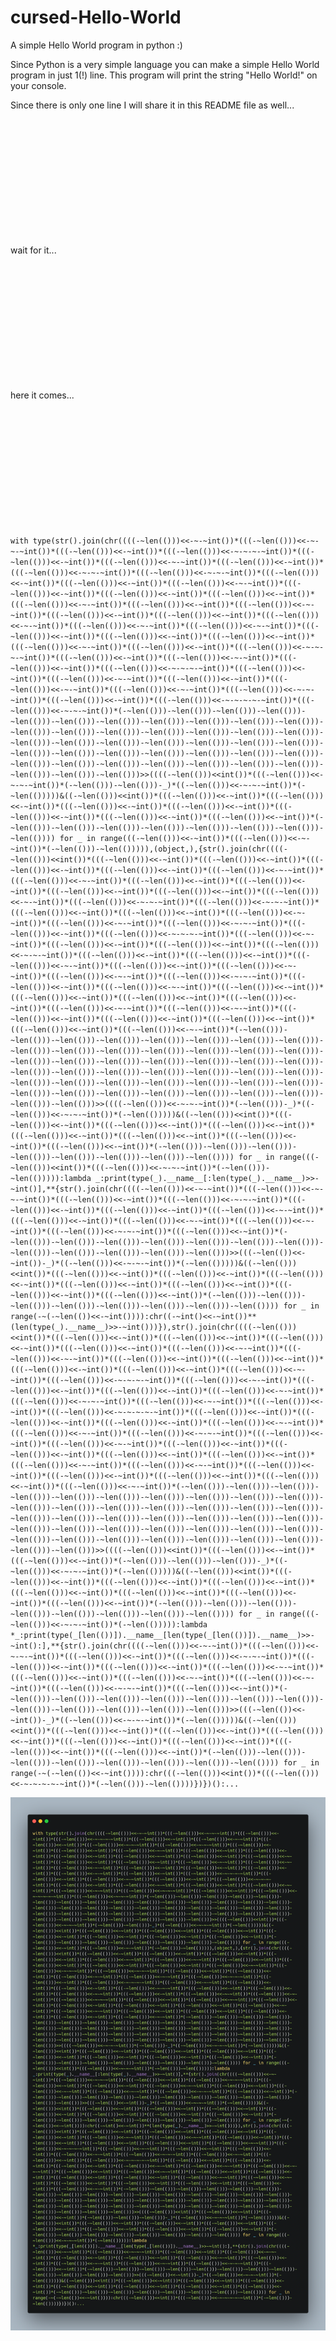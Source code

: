 # cursed-Hello-World
A simple Hello World program in python :)

Since Python is a very simple language you can make a simple Hello World program in just 1(!) line. This program will print the string "Hello World!" on your console. 

Since there is only one line I will share it in this README file as well...

<br /><br /><br /><br /><br /><br /><br /><br /><br /><br /><br />

wait for it...

<br /><br /><br /><br /><br /><br /><br /><br /><br /><br /><br />

here it comes...

<br /><br /><br /><br /><br /><br /><br /><br /><br /><br /><br />

`with type(str().join(chr((((-~len(()))<<-~-~int())*(((-~len(()))<<-~-~-~int())*(((-~len(()))<<-~int())*(((-~len(()))<<-~-~-~-~int())*(((-~len(()))<<-~int())*(((-~len(()))<<-~-~int())*(((-~len(()))<<-~int())*(((-~len(()))<<-~-~-~int())*(((-~len(()))<<-~-~-~int())*(((-~len(()))<<-~int())*(((-~len(()))<<-~int())*(((-~len(()))<<-~-~int())*(((-~len(()))<<-~int())*(((-~len(()))<<-~int())*(((-~len(()))<<-~int())*(((-~len(()))<<-~-~int())*(((-~len(()))<<-~int())*(((-~len(()))<<-~-~int())*(((-~len(()))<<-~int())*(((-~len(()))<<-~int())*(((-~len(()))<<-~-~int())*(((-~len(()))<<-~-~int())*(((-~len(()))<<-~-~int())*(((-~len(()))<<-~int())*(((-~len(()))<<-~int())*(((-~len(()))<<-~int())*(((-~len(()))<<-~-~int())*(((-~len(()))<<-~int())*(((-~len(()))<<-~-~-~-~int())*(((-~len(()))<<-~int())*(((-~len(()))<<-~-~int())*(((-~len(()))<<-~int())*(((-~len(()))<<-~-~-~-~int())*(((-~len(()))<<-~int())*(((-~len(()))<<-~-~int())*(((-~len(()))<<-~int())*(((-~len(()))<<-~-~int())*(((-~len(()))<<-~-~int())*(((-~len(()))<<-~-~-~int())*(((-~len(()))<<-~int())*(((-~len(()))<<-~-~-~-~-~int())*(((-~len(()))<<-~-~-~int())*(-~len(()))-~len(()))-~len(()))-~len(()))-~len(()))-~len(()))-~len(()))-~len(()))-~len(()))-~len(()))-~len(()))-~len(()))-~len(()))-~len(()))-~len(()))-~len(()))-~len(()))-~len(()))-~len(()))-~len(()))-~len(()))-~len(()))-~len(()))-~len(()))-~len(()))-~len(()))-~len(()))-~len(()))-~len(()))-~len(()))-~len(()))-~len(()))-~len(()))-~len(()))-~len(()))-~len(()))-~len(()))-~len(()))-~len(()))-~len(()))-~len(()))-~len(()))>>((((-~len(()))<<int())*(((-~len(()))<<-~-~-~int())*(-~len(()))-~len(()))-_)*((-~len(()))<<-~-~-~int())*(-~len(()))))&((-~len(()))<<int())*(((-~len(()))<<-~int())*(((-~len(()))<<-~int())*(((-~len(()))<<-~int())*(((-~len(()))<<-~int())*(((-~len(()))<<-~int())*(((-~len(()))<<-~int())*(((-~len(()))<<-~int())*(-~len(()))-~len(()))-~len(()))-~len(()))-~len(()))-~len(()))-~len(()))-~len(()))) for _ in range(((-~len(()))<<-~int())*(((-~len(()))<<-~-~int())*(-~len(()))-~len(())))),(object,),{str().join(chr((((-~len(()))<<int())*(((-~len(()))<<-~int())*(((-~len(()))<<-~int())*(((-~len(()))<<-~int())*(((-~len(()))<<-~int())*(((-~len(()))<<-~-~int())*(((-~len(()))<<-~-~int())*(((-~len(()))<<-~int())*(((-~len(()))<<-~int())*(((-~len(()))<<-~int())*(((-~len(()))<<-~int())*(((-~len(()))<<-~-~int())*(((-~len(()))<<-~-~-~int())*(((-~len(()))<<-~-~-~int())*(((-~len(()))<<-~int())*(((-~len(()))<<-~int())*(((-~len(()))<<-~-~int())*(((-~len(()))<<-~-~int())*(((-~len(()))<<-~-~-~int())*(((-~len(()))<<-~int())*(((-~len(()))<<-~-~-~-~int())*(((-~len(()))<<-~-~int())*(((-~len(()))<<-~int())*(((-~len(()))<<-~int())*(((-~len(()))<<-~-~-~int())*(((-~len(()))<<-~int())*(((-~len(()))<<-~int())*(((-~len(()))<<-~-~int())*(((-~len(()))<<-~int())*(((-~len(()))<<-~-~int())*(((-~len(()))<<-~-~int())*(((-~len(()))<<-~-~-~int())*(((-~len(()))<<-~int())*(((-~len(()))<<-~-~int())*(((-~len(()))<<-~int())*(((-~len(()))<<-~int())*(((-~len(()))<<-~int())*(((-~len(()))<<-~int())*(((-~len(()))<<-~-~int())*(((-~len(()))<<-~-~int())*(((-~len(()))<<-~int())*(((-~len(()))<<-~int())*(((-~len(()))<<-~int())*(((-~len(()))<<-~int())*(((-~len(()))<<-~-~int())*(-~len(()))-~len(()))-~len(()))-~len(()))-~len(()))-~len(()))-~len(()))-~len(()))-~len(()))-~len(()))-~len(()))-~len(()))-~len(()))-~len(()))-~len(()))-~len(()))-~len(()))-~len(()))-~len(()))-~len(()))-~len(()))-~len(()))-~len(()))-~len(()))-~len(()))-~len(()))-~len(()))-~len(()))-~len(()))-~len(()))-~len(()))-~len(()))-~len(()))-~len(()))-~len(()))-~len(()))-~len(()))-~len(()))-~len(()))-~len(()))-~len(()))-~len(()))-~len(()))-~len(()))-~len(()))>>((((-~len(()))<<-~-~-~int())*(-~len(()))-_)*((-~len(()))<<-~-~-~int())*(-~len(()))))&((-~len(()))<<int())*(((-~len(()))<<-~int())*(((-~len(()))<<-~int())*(((-~len(()))<<-~int())*(((-~len(()))<<-~int())*(((-~len(()))<<-~int())*(((-~len(()))<<-~int())*(((-~len(()))<<-~int())*(-~len(()))-~len(()))-~len(()))-~len(()))-~len(()))-~len(()))-~len(()))-~len(()))) for _ in range(((-~len(()))<<int())*(((-~len(()))<<-~-~-~int())*(-~len(()))-~len(())))):lambda _:print(type(_).__name__[:len(type(_).__name__)>>-~int()],**{str().join(chr((((-~len(()))<<-~-~int())*(((-~len(()))<<-~-~-~int())*(((-~len(()))<<-~int())*(((-~len(()))<<-~-~-~int())*(((-~len(()))<<-~int())*(((-~len(()))<<-~int())*(((-~len(()))<<-~-~int())*(((-~len(()))<<-~int())*(((-~len(()))<<-~-~int())*(((-~len(()))<<-~-~int())*(((-~len(()))<<-~-~-~int())*(((-~len(()))<<-~int())*(-~len(()))-~len(()))-~len(()))-~len(()))-~len(()))-~len(()))-~len(()))-~len(()))-~len(()))-~len(()))-~len(()))-~len(()))>>(((-~len(())<<-~int())-_)*((-~len(()))<<-~-~-~int())*(-~len(()))))&((-~len(()))<<int())*(((-~len(()))<<-~int())*(((-~len(()))<<-~int())*(((-~len(()))<<-~int())*(((-~len(()))<<-~int())*(((-~len(()))<<-~int())*(((-~len(()))<<-~int())*(((-~len(()))<<-~int())*(-~len(()))-~len(()))-~len(()))-~len(()))-~len(()))-~len(()))-~len(()))-~len(()))) for _ in range(-~(-~len(())<<-~int()))):chr((-~int()<<-~int())**(len(type(_).__name__)>>-~int()))}),str().join(chr((((-~len(()))<<int())*(((-~len(()))<<-~int())*(((-~len(()))<<-~int())*(((-~len(()))<<-~int())*(((-~len(()))<<-~int())*(((-~len(()))<<-~-~int())*(((-~len(()))<<-~-~int())*(((-~len(()))<<-~int())*(((-~len(()))<<-~int())*(((-~len(()))<<-~int())*(((-~len(()))<<-~int())*(((-~len(()))<<-~-~int())*(((-~len(()))<<-~-~-~-~int())*(((-~len(()))<<-~-~int())*(((-~len(()))<<-~int())*(((-~len(()))<<-~int())*(((-~len(()))<<-~-~int())*(((-~len(()))<<-~-~-~int())*(((-~len(()))<<-~-~int())*(((-~len(()))<<-~int())*(((-~len(()))<<-~-~-~-~-~int())*(((-~len(()))<<-~int())*(((-~len(()))<<-~int())*(((-~len(()))<<-~int())*(((-~len(()))<<-~-~int())*(((-~len(()))<<-~-~int())*(((-~len(()))<<-~-~-~int())*(((-~len(()))<<-~int())*(((-~len(()))<<-~-~int())*(((-~len(()))<<-~int())*(((-~len(()))<<-~int())*(((-~len(()))<<-~int())*(((-~len(()))<<-~int())*(((-~len(()))<<-~-~int())*(((-~len(()))<<-~-~int())*(((-~len(()))<<-~int())*(((-~len(()))<<-~int())*(((-~len(()))<<-~int())*(((-~len(()))<<-~int())*(((-~len(()))<<-~-~int())*(-~len(()))-~len(()))-~len(()))-~len(()))-~len(()))-~len(()))-~len(()))-~len(()))-~len(()))-~len(()))-~len(()))-~len(()))-~len(()))-~len(()))-~len(()))-~len(()))-~len(()))-~len(()))-~len(()))-~len(()))-~len(()))-~len(()))-~len(()))-~len(()))-~len(()))-~len(()))-~len(()))-~len(()))-~len(()))-~len(()))-~len(()))-~len(()))-~len(()))-~len(()))-~len(()))-~len(()))-~len(()))-~len(()))-~len(()))-~len(()))>>((((-~len(()))<<int())*(((-~len(()))<<-~int())*(((-~len(()))<<-~int())*(-~len(()))-~len(()))-~len(()))-_)*((-~len(()))<<-~-~-~int())*(-~len(()))))&((-~len(()))<<int())*(((-~len(()))<<-~int())*(((-~len(()))<<-~int())*(((-~len(()))<<-~int())*(((-~len(()))<<-~int())*(((-~len(()))<<-~int())*(((-~len(()))<<-~int())*(((-~len(()))<<-~int())*(-~len(()))-~len(()))-~len(()))-~len(()))-~len(()))-~len(()))-~len(()))-~len(()))) for _ in range(((-~len(()))<<-~-~-~int())*(-~len(())))):lambda *_:print(type(_[len(())]).__name__[len(type(_[len(())]).__name__)>>-~int():],**{str().join(chr((((-~len(()))<<-~-~int())*(((-~len(()))<<-~-~-~int())*(((-~len(()))<<-~int())*(((-~len(()))<<-~-~-~int())*(((-~len(()))<<-~int())*(((-~len(()))<<-~int())*(((-~len(()))<<-~-~int())*(((-~len(()))<<-~int())*(((-~len(()))<<-~-~int())*(((-~len(()))<<-~-~int())*(((-~len(()))<<-~-~-~int())*(((-~len(()))<<-~int())*(-~len(()))-~len(()))-~len(()))-~len(()))-~len(()))-~len(()))-~len(()))-~len(()))-~len(()))-~len(()))-~len(()))-~len(()))>>(((-~len(())<<-~int())-_)*((-~len(()))<<-~-~-~int())*(-~len(()))))&((-~len(()))<<int())*(((-~len(()))<<-~int())*(((-~len(()))<<-~int())*(((-~len(()))<<-~int())*(((-~len(()))<<-~int())*(((-~len(()))<<-~int())*(((-~len(()))<<-~int())*(((-~len(()))<<-~int())*(-~len(()))-~len(()))-~len(()))-~len(()))-~len(()))-~len(()))-~len(()))-~len(()))) for _ in range(-~(-~len(())<<-~int()))):chr(((-~len(()))<<int())*(((-~len(()))<<-~-~-~-~-~int())*(-~len(()))-~len(())))})})():...`

![screencap](screencap1.png)
